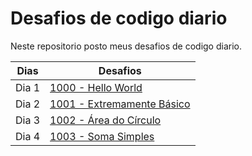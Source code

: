 # Desafios de codigo diario
Neste repositorio posto meus desafios de codigo diario.

|Dias | Desafios |
|-----|----------|
|Dia 1| [1000 - Hello World](https://github.com/ThiaSilva/Desafios-de-codigo-diario/tree/main/Desafios%20de%20Logica/Dia%201)|
|Dia 2| [1001 - Extremamente Básico](https://github.com/ThiaSilva/Desafios-de-codigo-diario/tree/main/Desafios%20de%20Logica/Dia%202)|
|Dia 3| [1002 - Área do Círculo](https://github.com/ThiaSilva/Desafios-de-codigo-diario/tree/main/Desafios%20de%20Logica/Dia%203)|
|Dia 4| [1003 - Soma Simples]()|
